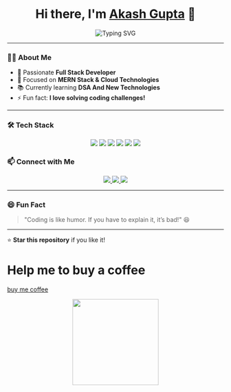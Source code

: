 <h1 align="center">Hi there, I'm <a href="https://github.com/your-username">Akash Gupta</a> 👋</h1>

<p align="center">
  <img src="https://readme-typing-svg.demolab.com?font=Fira+Code&size=20&pause=1000&color=F7B93E&width=435&lines=Full+Stack+Developer;JavaScript+%7C+Node.js+%7C+React;Passionate+about+learn+new+Technology+%F0%9F%94%A5" alt="Typing SVG" />
</p>

---

### **👨‍💻 About Me**
- 🚀 Passionate **Full Stack Developer**
- 🎯 Focused on **MERN Stack & Cloud Technologies**
- 📚 Currently learning **DSA And New Technologies**
- ⚡ Fun fact: **I love solving coding challenges!**  

---

### **🛠 Tech Stack**
<p align="center">
  <img src="https://img.shields.io/badge/HTML5-%23E34F26.svg?style=for-the-badge&logo=html5&logoColor=white" />
  <img src="https://img.shields.io/badge/CSS3-%231572B6.svg?style=for-the-badge&logo=css3&logoColor=white" />
  <img src="https://img.shields.io/badge/JavaScript-%23F7DF1E.svg?style=for-the-badge&logo=javascript&logoColor=black" />
  <img src="https://img.shields.io/badge/Node.js-%23339933.svg?style=for-the-badge&logo=node.js&logoColor=white" />
  <img src="https://img.shields.io/badge/Express.js-%23000000.svg?style=for-the-badge&logo=express&logoColor=white" />
  <img src="https://img.shields.io/badge/MongoDB-%2347A248.svg?style=for-the-badge&logo=mongodb&logoColor=white" />
</p>



### **📫 Connect with Me**
<p align="center">
  <a href="https://linkedin.com/in/akash-gupta-06b0a6280" target="_blank">
    <img src="https://img.shields.io/badge/LinkedIn-%230A66C2.svg?style=for-the-badge&logo=linkedin&logoColor=white" />
  </a>
  <a href="mailto:ag44834@gmail.com">
    <img src="https://img.shields.io/badge/Gmail-%23D14836.svg?style=for-the-badge&logo=gmail&logoColor=white" />
  </a>
  <a href="https://akash-cq.github.io/Portfoilio/">
    <img src="https://img.shields.io/badge/Portfolio-%2312100E.svg?style=for-the-badge&logo=firefox&logoColor=white" />
  </a>
</p>

---

### **😄 Fun Fact**
> "Coding is like humor. If you have to explain it, it’s bad!" 😆  

---

⭐ **Star this repository** if you like it!  
<h1>Help me to buy a coffee</h1>
<a href="https://buymeacoffee.com/akash_cq">buy me coffee</a>
<p align="center">
  <img src="https://github-production-user-asset-6210df.s3.amazonaws.com/168327561/408127981-1965b306-1f3b-444a-b0e7-1a1ea5a5b01e.png?X-Amz-Algorithm=AWS4-HMAC-SHA256&X-Amz-Credential=AKIAVCODYLSA53PQK4ZA%2F20250130%2Fus-east-1%2Fs3%2Faws4_request&X-Amz-Date=20250130T125642Z&X-Amz-Expires=300&X-Amz-Signature=8ff01738eea8fb8fc7663ee9c6eb8ee91a0787ae66f3eb8f050a67a7d48dd915&X-Amz-SignedHeaders=host" width="200">
</p>
